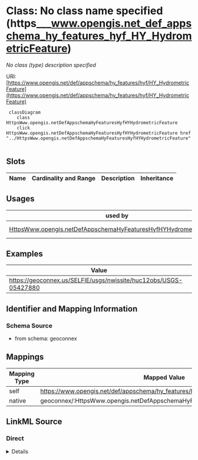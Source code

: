 

# Class: No class name specified (https___www.opengis.net_def_appschema_hy_features_hyf_HY_HydrometricFeature)


_No class (type) description specified_





URI: [https://www.opengis.net/def/appschema/hy_features/hyf/HY_HydrometricFeature](https://www.opengis.net/def/appschema/hy_features/hyf/HY_HydrometricFeature)






```mermaid
 classDiagram
    class HttpsWww.opengis.netDefAppschemaHyFeaturesHyfHYHydrometricFeature
    click HttpsWww.opengis.netDefAppschemaHyFeaturesHyfHYHydrometricFeature href "../HttpsWww.opengis.netDefAppschemaHyFeaturesHyfHYHydrometricFeature"
      
```




<!-- no inheritance hierarchy -->


## Slots

| Name | Cardinality and Range | Description | Inheritance |
| ---  | --- | --- | --- |





## Usages

| used by | used in | type | used |
| ---  | --- | --- | --- |
| [HttpsWww.opengis.netDefAppschemaHyFeaturesHyfHYHydrometricNetwork](../classes/HttpsWww.opengis.netDefAppschemaHyFeaturesHyfHYHydrometricNetwork.md) | [https___www.opengis.net_def_appschema_hy_features_hyf_networkStation](../slots/https___www.opengis.net_def_appschema_hy_features_hyf_networkStation.md) | range | [HttpsWww.opengis.netDefAppschemaHyFeaturesHyfHYHydrometricFeature](../classes/HttpsWww.opengis.netDefAppschemaHyFeaturesHyfHYHydrometricFeature.md) |







## Examples

| Value |
| --- |
| https://geoconnex.us/SELFIE/usgs/nwissite/huc12obs/USGS-05427880 |


## Identifier and Mapping Information







### Schema Source


* from schema: geoconnex




## Mappings

| Mapping Type | Mapped Value |
| ---  | ---  |
| self | https://www.opengis.net/def/appschema/hy_features/hyf/HY_HydrometricFeature |
| native | geoconnex/:HttpsWww.opengis.netDefAppschemaHyFeaturesHyfHYHydrometricFeature |







## LinkML Source

<!-- TODO: investigate https://stackoverflow.com/questions/37606292/how-to-create-tabbed-code-blocks-in-mkdocs-or-sphinx -->

### Direct

<details>
```yaml
name: https___www.opengis.net_def_appschema_hy_features_hyf_HY_HydrometricFeature
conforms_to: No schema conformance document specified
description: No class (type) description specified
title: No class name specified
notes:
- Class with 15 occurrences.
examples:
- value: https://geoconnex.us/SELFIE/usgs/nwissite/huc12obs/USGS-05427880
from_schema: geoconnex
rank: 1000
class_uri: https://www.opengis.net/def/appschema/hy_features/hyf/HY_HydrometricFeature

```
</details>

### Induced

<details>
```yaml
name: https___www.opengis.net_def_appschema_hy_features_hyf_HY_HydrometricFeature
conforms_to: No schema conformance document specified
description: No class (type) description specified
title: No class name specified
notes:
- Class with 15 occurrences.
examples:
- value: https://geoconnex.us/SELFIE/usgs/nwissite/huc12obs/USGS-05427880
from_schema: geoconnex
rank: 1000
class_uri: https://www.opengis.net/def/appschema/hy_features/hyf/HY_HydrometricFeature

```
</details>
